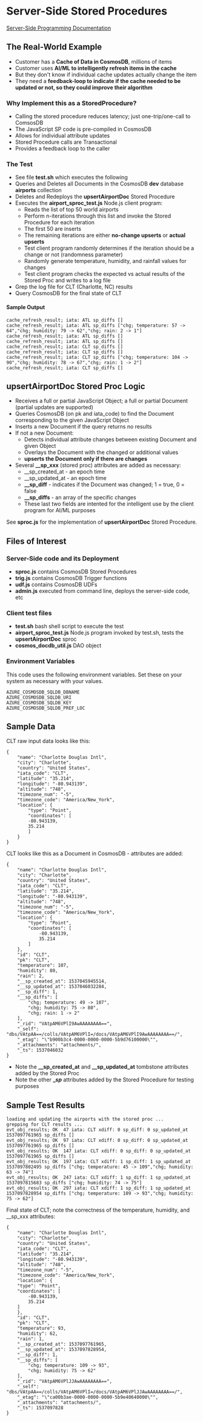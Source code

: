 # Server-Side Stored Procedures

[Server-Side Programming Documentation](https://docs.microsoft.com/en-us/azure/cosmos-db/stored-procedures-triggers-udfs)

## The Real-World Example

- Customer has a **Cache of Data in CosmosDB**, millions of items
- Customer uses **AI/ML to intelligently refresh items in the cache**
- But they don't know if individual cache updates actually change the item 
- They need a **feedback-loop to indicate if the cache needed to be updated or not, so they could improve their algorithm**

### Why Implement this as a StoredProcedure?

- Calling the stored procedure reduces latency; just one-trip/one-call to ComsosDB
- The JavaScript SP code is pre-compiled in CosmosDB
- Allows for individual attribute updates
- Stored Procedure calls are Transactional 
- Provides a feedback loop to the caller

### The Test

- See file **test.sh** which executes the following
- Queries and Deletes all Documents in the CosmosDB **dev** database **airports** collection
- Deletes and Redeploys the  **upsertAirportDoc** Stored Procedure
- Executes the **airport_sproc_test.js** Node.js client program:
  - Reads the list of top 50 world airports
  - Perform n-iterations through this list and invoke the Stored Procedure for each iteration
  - The first 50 are inserts
  - The remaining iterations are either **no-change upserts** or **actual upserts**
  - Test client program randomly determines if the iteration should be a change or not (randomness parameter)
  - Randomly generate temperature, humidity, and rainfall values for changes
  - Test client program checks the expected vs actual results of the Stored Proc and writes to a log file
- Grep the log file for CLT (Charlotte, NC) results
- Query CosmosDB for the final state of CLT

#### Sample Output

```
cache_refresh_result; iata: ATL sp_diffs []
cache_refresh_result; iata: ATL sp_diffs ["chg; temperature: 57 -> 64","chg; humidity: 79 -> 62","chg; rain: 2 -> 1"]
cache_refresh_result; iata: ATL sp_diffs []
cache_refresh_result; iata: ATL sp_diffs []
cache_refresh_result; iata: CLT sp_diffs []
cache_refresh_result; iata: CLT sp_diffs []
cache_refresh_result; iata: CLT sp_diffs ["chg; temperature: 104 -> 90","chg; humidity: 78 -> 67","chg; rain: 1 -> 2"]
cache_refresh_result; iata: CLT sp_diffs []
```

## upsertAirportDoc Stored Proc Logic

- Receives a full or partial JavaScript Object; a full or partial Document (partial updates are supported)
- Queries CosmosDB (on pk and iata_code) to find the Document corresponding to the given JavaScript Object
- Inserts a new Document if the query returns no results
- If not a new Document:
  - Detects individual attribute changes between existing Document and given Object
  - Overlays the Document with the changed or additional values
  - **upserts the Document only if there are changes**
- Several **__sp_xxx** (stored proc) attributes are added as necessary:
  - __sp_created_at - an epoch time
  - __sp_updated_at - an epoch time
  - **__sp_diff** - indicates if the Document was changed; 1 = true, 0 = false
  - **__sp_diffs** - an array of the specific changes
  - These last two fields are intented for the intelligent use by the client program for AI/ML purposes

See **sproc.js** for the implementation of **upsertAirportDoc** Stored Procedure.

## Files of Interest

### Server-Side code and its Deployment

- **sproc.js** contains CosmosDB Stored Procedures
- **trig.js** contains CosmosDB Trigger functions
- **udf.js** contains CosmosDB UDFs
- **admin.js** executed from command line, deploys the server-side code, etc

### Client test files

- **test.sh** bash shell script to execute the test
- **airport_sproc_test.js** Node.js program invoked by test.sh, tests the **upsertAirportDoc** sproc
- **cosmos_docdb_util.js** DAO object

### Environment Variables

This code uses the following environment variables.  Set these on your system as necessary with your values.
```
AZURE_COSMOSDB_SQLDB_DBNAME
AZURE_COSMOSDB_SQLDB_URI
AZURE_COSMOSDB_SQLDB_KEY
AZURE_COSMOSDB_SQLDB_PREF_LOC
```

## Sample Data

CLT raw input data looks like this:
```
{
    "name": "Charlotte Douglas Intl",
    "city": "Charlotte",
    "country": "United States",
    "iata_code": "CLT",
    "latitude": "35.214",
    "longitude": "-80.943139",
    "altitude": "748",
    "timezone_num": "-5",
    "timezone_code": "America/New_York",
    "location": {
        "type": "Point",
        "coordinates": [
        -80.943139,
        35.214
        ]
    }
}
```

CLT looks like this as a Document in CosmosDB - attributes are added:
```
{
    "name": "Charlotte Douglas Intl",
    "city": "Charlotte",
    "country": "United States",
    "iata_code": "CLT",
    "latitude": "35.214",
    "longitude": "-80.943139",
    "altitude": "748",
    "timezone_num": "-5",
    "timezone_code": "America/New_York",
    "location": {
        "type": "Point",
        "coordinates": [
            -80.943139,
            35.214
        ]
    },
    "id": "CLT",
    "pk": "CLT",
    "temperature": 107,
    "humidity": 80,
    "rain": 2,
    "__sp_created_at": 1537045945514,
    "__sp_updated_at": 1537046032284,
    "__sp_diff": 1,
    "__sp_diffs": [
        "chg; temperature: 49 -> 107",
        "chg; humidity: 75 -> 80",
        "chg; rain: 1 -> 2"
    ],
    "_rid": "VAtpAM6VPlI9AwAAAAAAAA==",
    "_self": "dbs/VAtpAA==/colls/VAtpAM6VPlI=/docs/VAtpAM6VPlI9AwAAAAAAAA==/",
    "_etag": "\"b900b3c4-0000-0000-0000-5b9d76100000\"",
    "_attachments": "attachments/",
    "_ts": 1537046032
}
```

- Note the **__sp_created_at** and **__sp_updated_at** tombstone attributes added by the Stored Proc
- Note the other **__sp_** attributes added by the Stored Procedure for testing purposes

## Sample Test Results

```
loading and updating the airports with the stored proc ...
grepping for CLT results ...
evt_obj_results; OK  47 iata: CLT xdiff: 0 sp_diff: 0 sp_updated_at 1537097761965 sp_diffs []
evt_obj_results; OK  97 iata: CLT xdiff: 0 sp_diff: 0 sp_updated_at 1537097761965 sp_diffs []
evt_obj_results; OK  147 iata: CLT xdiff: 0 sp_diff: 0 sp_updated_at 1537097761965 sp_diffs []
evt_obj_results; OK  197 iata: CLT xdiff: 1 sp_diff: 1 sp_updated_at 1537097802495 sp_diffs ["chg; temperature: 45 -> 109","chg; humidity: 63 -> 74"]
evt_obj_results; OK  247 iata: CLT xdiff: 1 sp_diff: 1 sp_updated_at 1537097815683 sp_diffs ["chg; humidity: 74 -> 75"]
evt_obj_results; OK  297 iata: CLT xdiff: 1 sp_diff: 1 sp_updated_at 1537097828954 sp_diffs ["chg; temperature: 109 -> 93","chg; humidity: 75 -> 62"]
```

Final state of CLT; note the correctness of the temperature, humidity, and __sp_xxx attributes:
```
{
    "name": "Charlotte Douglas Intl",
    "city": "Charlotte",
    "country": "United States",
    "iata_code": "CLT",
    "latitude": "35.214",
    "longitude": "-80.943139",
    "altitude": "748",
    "timezone_num": "-5",
    "timezone_code": "America/New_York",
    "location": {
    "type": "Point",
    "coordinates": [
        -80.943139,
        35.214
    ]
    },
    "id": "CLT",
    "pk": "CLT",
    "temperature": 93,
    "humidity": 62,
    "rain": 1,
    "__sp_created_at": 1537097761965,
    "__sp_updated_at": 1537097828954,
    "__sp_diff": 1,
    "__sp_diffs": [
        "chg; temperature: 109 -> 93",
        "chg; humidity: 75 -> 62"
    ],
    "_rid": "VAtpAM6VPlJJAwAAAAAAAA==",
    "_self": "dbs/VAtpAA==/colls/VAtpAM6VPlI=/docs/VAtpAM6VPlJJAwAAAAAAAA==/",
    "_etag": "\"ca00b3ae-0000-0000-0000-5b9e40640000\"",
    "_attachments": "attachments/",
    "_ts": 1537097828
}
```